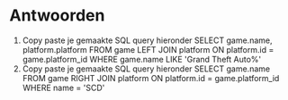 # Antwoorden

1. Copy paste je gemaakte SQL query hieronder
SELECT game.name, platform.platform FROM game LEFT JOIN platform ON platform.id = game.platform_id WHERE game.name LIKE 'Grand Theft Auto%'
2. Copy paste je gemaakte SQL query hieronder
SELECT game.name FROM game RIGHT JOIN platform ON platform.id = game.platform_id WHERE name = 'SCD'
